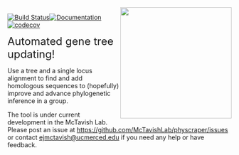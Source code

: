 <img align="right" width="250" src="https://cdn.rawgit.com/snacktavish/physcraper/main/docs/physcraper.svg">

[![Build Status](https://travis-ci.org/McTavishLab/physcraper.svg?branch=main)](https://travis-ci.org/McTavishLab/physcraper)[![Documentation](https://readthedocs.org/projects/physcraper/badge/?version=latest&style=flat)](https://physcraper.readthedocs.io/en/latest/)[![codecov](https://codecov.io/gh/McTavishLab/physcraper/branch/main/graph/badge.svg)](https://codecov.io/gh/McTavishLab/physcraper)


<p></p>

<p></p>

<font size="5"> Automated gene tree updating!</font>

Use a tree and a single locus alignment to find and add homologous sequences to (hopefully) improve and advance phylogenetic inference in a group.

The tool is under current development in the McTavish Lab.   
Please post an issue at https://github.com/McTavishLab/physcraper/issues or contact ejmctavish@ucmerced.edu if you need any help or have feedback.